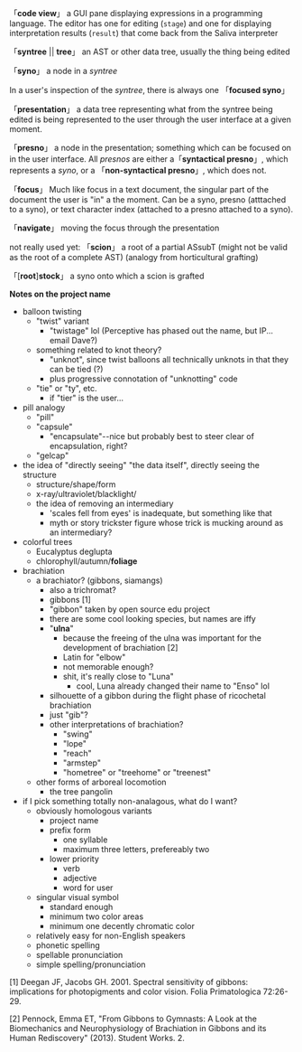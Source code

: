 「**code view**」 a GUI pane displaying expressions in a programming language. The editor has one for editing (`stage`) and one for displaying interpretation results (`result`) that come back from the Saliva interpreter

「**syntree** || **tree**」 an AST or other data tree, usually the thing being edited

「**syno**」 a node in a *syntree*

In a user's inspection of the *syntree*, there is always one  「**focused syno**」

「**presentation**」 a data tree representing what from the syntree being edited is being represented to the user through the user interface at a given moment.

「**presno**」 a node in the presentation; something which can be focused on in the user interface. All *presnos* are either a「**syntactical presno**」, which represents a *syno*, or a 「**non-syntactical presno**」, which does not.

「**focus**」 Much like focus in a text document, the singular part of the document the user is "in" a the moment. Can be a syno, presno (atttached to a syno), or text character index (attached to a presno attached to a syno).

「**navigate**」 moving the focus through the presentation

not really used yet:
「**scion**」 a root of a partial ASsubT (might not be valid as the root of a complete AST) (analogy from horticultural grafting)

「[**root**]**stock**」 a syno onto which a scion is grafted

**Notes on the project name**
  * balloon twisting
    * "twist" variant
      * "twistage" lol (Perceptive has phased out the name, but IP... email Dave?)
    * something related to knot theory?
      * "unknot", since twist balloons all technically unknots in that they can be tied (?)
      * plus progressive connotation of "unknotting" code
    * "tie" or "ty", etc.
      * if "tier" is the user...
  * pill analogy
      * "pill"
      * "capsule"
        * "encapsulate"--nice but probably best to steer clear of encapsulation, right?
      * "gelcap"
  * the idea of "directly seeing" "the data itself", directly seeing the structure
    * structure/shape/form
    * x-ray/ultraviolet/blacklight/
    * the idea of removing an intermediary
      * 'scales fell from eyes' is inadequate, but something like that
      * myth or story trickster figure whose trick is mucking around as an intermediary?
  * colorful trees
    * Eucalyptus deglupta
    * chlorophyll/autumn/**foliage**
  * brachiation
    * a brachiator? (gibbons, siamangs)
      *  also a trichromat?
        * gibbons [1]
      * "gibbon" taken by open source edu project
      * there are some cool looking species, but names are iffy
      * "**ulna**"
        * because the freeing of the ulna was important for the development of brachiation [2]
        * Latin for "elbow"
        * not memorable enough?
        * shit, it's really close to "Luna"
          * cool, Luna already changed their name to "Enso" lol
      * silhouette of a gibbon during the flight phase of ricochetal brachiation
      * just "gib"?
      * other interpretations of brachiation?
        * "swing"
        * "lope"
        * "reach"
        * "armstep"
        * "hometree" or "treehome" or "treenest"
    * other forms of arboreal locomotion
      * the tree pangolin
  * if I pick something totally non-analagous, what do I want?
    * obviously homologous variants
      * project name
      * prefix form
        * one syllable
        * maximum three letters, prefereably two
      * lower priority
        * verb
        * adjective
        * word for user
    * singular visual symbol
      * standard enough
      * minimum two color areas
      * minimum one decently chromatic color
    * relatively easy for non-English speakers
    * phonetic spelling
    * spellable pronunciation
    * simple spelling/pronunciation

[1] Deegan JF, Jacobs GH. 2001. Spectral sensitivity of gibbons: implications for photopigments and color vision. Folia Primatologica 72:26-29.

[2] Pennock, Emma ET, "From Gibbons to Gymnasts: A Look at the Biomechanics and Neurophysiology of Brachiation in Gibbons and its Human Rediscovery" (2013). Student Works. 2.
